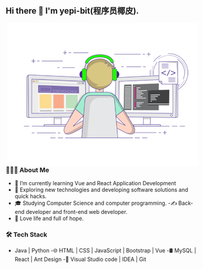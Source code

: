 ## Hi there 👋 I'm yepi-bit(程序员椰皮).

<img align="right" alt="GIF" src="https://raw.githubusercontent.com/devSouvik/devSouvik/master/gif3.gif" width="500" />

### 👨🏻‍💻 About Me

- 🔭 I’m currently learning Vue and React Application Development
- 🤔 Exploring new technologies and developing software solutions and quick hacks.
- 🎓 Studying Computer Science and computer programming.
-✍️ Back-end developer and front-end web developer.
- 🌱 Love life and full of hope.


### 🛠 Tech Stack

-    Java | Python 
-🌐  HTML | CSS | JavaScript | Bootstrap | Vue
-🛢  MySQL | React | Ant Design
-🔧  Visual Studio code | IDEA | Git



 
